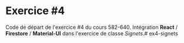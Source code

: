 # Exercice #4

Code de départ de l'exercice #4 du cours 582-640.
Intégration **React** / **Firestore** / **Material-UI** dans l'exercice de classe *Signets*.# ex4-signets
